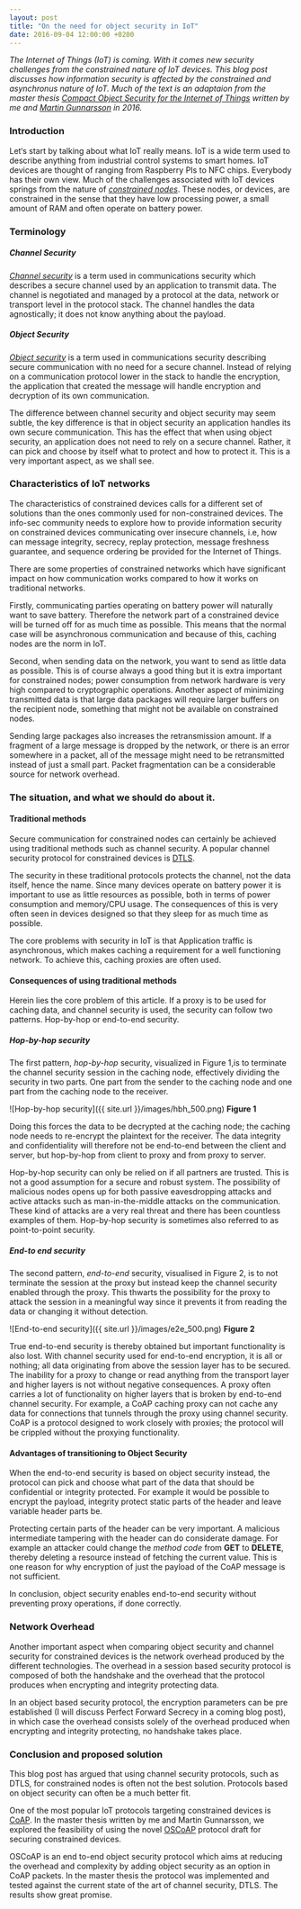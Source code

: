 ```yaml
---
layout: post
title: "On the need for object security in IoT"
date: 2016-09-04 12:00:00 +0200
---
```


_The Internet of Things (IoT) is coming. With it comes new security challenges from the constrained nature of IoT devices. This blog post discusses how information security is affected by the constrained and asynchronus nature of IoT. Much of the text is an adaptaion from the master thesis [Compact Object Security for the Internet of Things](http://lup.lub.lu.se/student-papers/record/8887542) written by me and [Martin Gunnarsson](mailto:martin.gunnarsson.782@student.lu.se) in 2016._

### Introduction
Let‘s start by talking about what IoT really means. IoT is a wide term used to describe anything from industrial control systems to smart homes. IoT devices are thought of ranging from Raspberry PIs to  NFC chips. Everybody has their own view. Much of the challenges associated with IoT devices springs from the nature of [_constrained nodes_](https://tools.ietf.org/html/rfc7228#section-2.1). These nodes, or devices, are constrained in the sense that they have low processing power, a small amount of RAM and often operate on battery power. 


### Terminology

##### Channel Security
[_Channel security_](https://tools.ietf.org/html/rfc3552#section-4.7) is a term used in communications security which describes a secure channel used by an application to transmit data. The channel is negotiated and managed by a protocol at the data, network or transport level in the protocol stack. The channel handles the data agnostically; it does not know anything about the payload.

##### Object Security
[_Object security_](https://tools.ietf.org/html/rfc3552#section-4.7) is a term used in communications security describing secure communication with no need for a secure channel. Instead of relying on a communication protocol lower in the stack to handle the encryption, the application that created the message will handle encryption and decryption of its own communication. 

The difference between channel security and object security may seem subtle, the key difference is that in object security an application handles its own secure communication. This has the effect that when using object security, an application does not need to rely on a secure channel. Rather, it can pick and choose by itself what to protect and how to protect it. This is a very important aspect, as we shall see.


### Characteristics of IoT networks
The characteristics of constrained devices calls for a different set of solutions than the ones commonly used for non-constrained devices. The info-sec community needs to explore how to provide information security on constrained devices communicating over insecure channels, i.e, how can message integrity, secrecy, replay protection, message freshness guarantee, and sequence ordering be provided for the Internet of Things.

There are some properties of constrained networks which have significant impact on how communication works compared to how it works on traditional networks.

Firstly, communicating parties operating on battery power will naturally want to save battery. Therefore the network part of a constrained device will be turned off for as much time as possible. This means that the normal case will be asynchronous communication and because of this, caching nodes are the norm in IoT. 

Second, when sending data on the network, you want to send as little data as possible. This is of course always a good thing but it is extra important for constrained nodes; power consumption from network hardware is very high compared to cryptographic operations. Another aspect of minimizing transmitted data is that large data packages will require larger buffers on the recipient node, something that might not be available on constrained nodes. 

Sending large packages also increases the retransmission amount. If a fragment of a large message is dropped by the network, or there is an error somewhere in a packet, all of the message might need to be retransmitted instead of just a small part. Packet fragmentation can be a considerable source for network overhead.


### The situation, and what we should do about it.

#### Traditional methods
Secure communication for constrained nodes can certainly be achieved using traditional methods such as channel security. A popular channel security protocol for constrained devices is [DTLS](https://tools.ietf.org/html/rfc6347). 

The security in these traditional protocols protects the channel, not the data itself, hence the name. Since many devices operate on battery power it is important to use as little resources as possible, both in terms of power consumption and memory/CPU usage. The consequences of this is very often seen in devices designed so that they sleep for as much time as possible. 

The core problems with security in IoT is that Application traffic is asynchronous, which makes caching a requirement for a well functioning network. To achieve this, caching proxies are often used.

#### Consequences of using traditional methods
Herein lies the core problem of this article. If a proxy is to be used for caching data, and channel security is used, the security can follow two patterns. Hop-by-hop or end-to-end security.


##### Hop-by-hop security
The first pattern, _hop-by-hop_ security, visualized in Figure 1,is to terminate the channel security session in the caching node, effectively dividing the security in two parts. One part from the sender to the caching node and one part from the caching node to the receiver. 

![Hop-by-hop security]({{ site.url }}/images/hbh_500.png)
**Figure 1**

Doing this forces the data to be decrypted at the caching node; the caching node needs to re-encrypt the plaintext for the receiver. The data integrity and confidentiality will therefore not be end-to-end between the client and server, but hop-by-hop from client to proxy and from proxy to server. 

Hop-by-hop security can only be relied on if all partners are trusted. This is not a good assumption for a secure and robust system. The possibility of malicious nodes opens up for both passive eavesdropping attacks and active attacks such as man-in-the-middle attacks on the communication. These kind of attacks are a very real threat and there has been countless examples of them. Hop-by-hop security is sometimes also referred to as point-to-point security. 

##### End-to end security
The second pattern, _end-to-end_ security, visualised in Figure 2, is to not terminate the session at the proxy but instead keep the channel security enabled through the proxy. This thwarts the possibility for the proxy to attack the session in a meaningful way since it prevents it from reading the data or changing it without detection. 

![End-to-end security]({{ site.url }}/images/e2e_500.png)
**Figure 2**

True end-to-end security is thereby obtained but important functionality is also lost. With channel security used for end-to-end encryption, it is all or nothing; all data originating from above the session layer has to be secured. The inability for a proxy to change or read anything from the transport layer and higher layers is not without negative consequences. A proxy often carries a lot of functionality on higher layers that is broken by end-to-end channel security. For example, a CoAP caching proxy can not cache any data for connections that tunnels through the proxy using channel security. CoAP is a protocol designed to work closely with proxies; the protocol will be crippled without the proxying functionality.

#### Advantages of transitioning to Object Security
When the end-to-end security is based on object security instead, the protocol can pick and choose what part of the data that should be confidential or integrity protected. For example it would be possible to encrypt the payload, integrity protect static parts of the header and leave variable header parts be. 

Protecting certain parts of the header can be very important. A malicious intermediate tampering with the header can do considerate damage. For example an attacker could change the _method code_ from **GET** to **DELETE**, thereby deleting a resource instead of fetching the current value. This is one reason for why encryption of just the payload of the CoAP message is not sufficient. 

In conclusion, object security enables end-to-end security without preventing proxy operations, if done correctly.

### Network Overhead
Another important aspect when comparing object security and channel security for constrained devices is the network overhead produced by the different technologies. The overhead in a session based security protocol is composed of both the handshake and the overhead that the protocol produces when encrypting and integrity protecting data. 

In an object based security protocol, the encryption parameters can be pre established (I will discuss Perfect Forward Secrecy in a coming blog post), in which case the overhead consists solely of the overhead produced when encrypting and integrity protecting, no handshake takes place. 

### Conclusion and proposed solution
This blog post has argued that using channel security protocols, such as DTLS, for constrained nodes is often not the best solution. Protocols based on object security can often be a much better fit. 

One of the most popular IoT protocols targeting constrained devices is [CoAP](https://tools.ietf.org/html/rfc7252). In the master thesis written by me and Martin Gunnarsson, we explored the feasibility of using the novel [OSCoAP](https://tools.ietf.org/html/draft-selander-ace-object-security-05) protocol draft for securing constrained devices.

OSCoAP is an end to-end object security protocol which aims at reducing the overhead and complexity by adding object security as an option in CoAP packets. In the master thesis the protocol was implemented and tested against the current state of the art of channel security, DTLS. The results show great promise.


